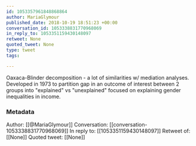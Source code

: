 ```yaml
---
id: 1053357961848868864
author: MariaGlymour
published_date: 2018-10-19 18:51:23 +00:00
conversation_id: 1053338831770968069
in_reply_to: 1053351159430148097
retweet: None
quoted_tweet: None
type: tweet
tags:

---
```


Oaxaca-Blinder decomposition - a lot of similarities w/ mediation analyses. Developed in 1973 to partition gap in an outcome of interest between 2 groups into "explained" vs "unexplained" focused on explaining gender inequalities in income.

### Metadata

Author: [[@MariaGlymour]]
Conversation: [[conversation-1053338831770968069]]
In reply to: [[1053351159430148097]]
Retweet of: [[None]]
Quoted tweet: [[None]]
